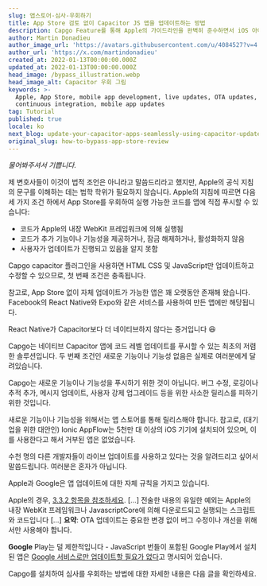 ```yaml
---
slug: 앱스토어-심사-우회하기
title: App Store 검토 없이 Capacitor JS 앱을 업데이트하는 방법
description: Capgo Feature를 통해 Apple의 가이드라인을 완벽히 준수하면서 iOS 아이오닉 앱에 코드 업데이트를 푸시하는 방법은 무엇일까요?
author: Martin Donadieu
author_image_url: 'https://avatars.githubusercontent.com/u/4084527?v=4'
author_url: 'https://x.com/martindonadieu'
created_at: 2022-01-13T00:00:00.000Z
updated_at: 2022-01-13T00:00:00.000Z
head_image: /bypass_illustration.webp
head_image_alt: Capacitor 우회 그림
keywords: >-
  Apple, App Store, mobile app development, live updates, OTA updates,
  continuous integration, mobile app updates
tag: Tutorial
published: true
locale: ko
next_blog: update-your-capacitor-apps-seamlessly-using-capacitor-updater
original_slug: how-to-bypass-app-store-review
---
```

_물어봐주셔서 기쁩니다._

제 변호사들이 이것이 법적 조언은 아니라고 말씀드리라고 했지만, Apple의 공식 지침의 문구를 이해하는 데는 법학 학위가 필요하지 않습니다. Apple의 지침에 따르면 다음 세 가지 조건 하에서 App Store를 우회하여 실행 가능한 코드를 앱에 직접 푸시할 수 있습니다:

* 코드가 Apple의 내장 WebKit 프레임워크에 의해 실행됨
* 코드가 추가 기능이나 기능성을 제공하거나, 잠금 해제하거나, 활성화하지 않음
* 사용자가 업데이트가 진행되고 있음을 알지 못함

Capgo capacitor 플러그인을 사용하면 HTML CSS 및 JavaScript만 업데이트하고 수정할 수 있으므로, 첫 번째 조건은 충족됩니다.

참고로, App Store 없이 자체 업데이트가 가능한 앱은 꽤 오랫동안 존재해 왔습니다.
Facebook의 React Native와 Expo와 같은 서비스를 사용하여 만든 앱에만 해당됩니다.

React Native가 Capacitor보다 더 네이티브하지 않다는 증거입니다 😆

Capgo는 네이티브 Capacitor 앱에 코드 레벨 업데이트를 푸시할 수 있는 최초의 저렴한 솔루션입니다.
두 번째 조건인 새로운 기능이나 기능성 없음은 실제로 여러분에게 달려있습니다.

Capgo는 새로운 기능이나 기능성을 푸시하기 위한 것이 아닙니다. 버그 수정, 로깅이나 추적 추가, 메시지 업데이트, 사용자 강제 업그레이드 등을 위한 사소한 릴리스를 피하기 위한 것입니다.

새로운 기능이나 기능성을 위해서는 앱 스토어를 통해 릴리스해야 합니다. 참고로, (대기업을 위한 대안인) Ionic AppFlow는 5천만 대 이상의 iOS 기기에 설치되어 있으며, 이를 사용한다고 해서 거부된 앱은 없었습니다.

수천 명의 다른 개발자들이 라이브 업데이트를 사용하고 있다는 것을 알려드리고 싶어서 말씀드립니다. 여러분은 혼자가 아닙니다.

Apple과 Google은 앱 업데이트에 대한 자체 규칙을 가지고 있습니다.

Apple의 경우, [3.3.2 항목을 참조하세요](https://developer.apple.com/programs/information/Apple_Developer_Program_Information_8_12_15.pdf/).
[...] 전술한 내용의 유일한 예외는 Apple의 내장 WebKit 프레임워크나 JavascriptCore에 의해 다운로드되고 실행되는 스크립트와 코드입니다 [...] __요약__: OTA 업데이트는 중요한 변경 없이 버그 수정이나 개선을 위해서만 사용해야 합니다.

__Google__ Play는 덜 제한적입니다 - JavaScript 번들이 포함된 Google Play에서 설치된 앱은 [Google 서비스로만 업데이트할 필요가 없다](https://support.google.com/googleplay/android-developer/answer/9888379/?hl=en)고 명시되어 있습니다.

Capgo를 설치하여 심사를 우회하는 방법에 대한 자세한 내용은 다음 글을 확인하세요.
